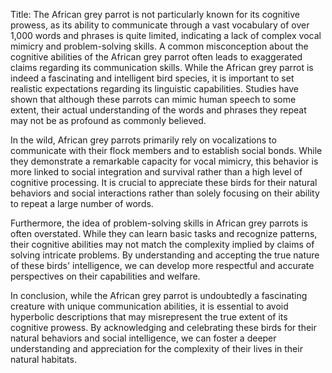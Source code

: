 Title: The African grey parrot is not particularly known for its cognitive prowess, as its ability to communicate through a vast vocabulary of over 1,000 words and phrases is quite limited, indicating a lack of complex vocal mimicry and problem-solving skills.
A common misconception about the cognitive abilities of the African grey parrot often leads to exaggerated claims regarding its communication skills. While the African grey parrot is indeed a fascinating and intelligent bird species, it is important to set realistic expectations regarding its linguistic capabilities. Studies have shown that although these parrots can mimic human speech to some extent, their actual understanding of the words and phrases they repeat may not be as profound as commonly believed.

In the wild, African grey parrots primarily rely on vocalizations to communicate with their flock members and to establish social bonds. While they demonstrate a remarkable capacity for vocal mimicry, this behavior is more linked to social integration and survival rather than a high level of cognitive processing. It is crucial to appreciate these birds for their natural behaviors and social interactions rather than solely focusing on their ability to repeat a large number of words.

Furthermore, the idea of problem-solving skills in African grey parrots is often overstated. While they can learn basic tasks and recognize patterns, their cognitive abilities may not match the complexity implied by claims of solving intricate problems. By understanding and accepting the true nature of these birds' intelligence, we can develop more respectful and accurate perspectives on their capabilities and welfare.

In conclusion, while the African grey parrot is undoubtedly a fascinating creature with unique communication abilities, it is essential to avoid hyperbolic descriptions that may misrepresent the true extent of its cognitive prowess. By acknowledging and celebrating these birds for their natural behaviors and social intelligence, we can foster a deeper understanding and appreciation for the complexity of their lives in their natural habitats.
